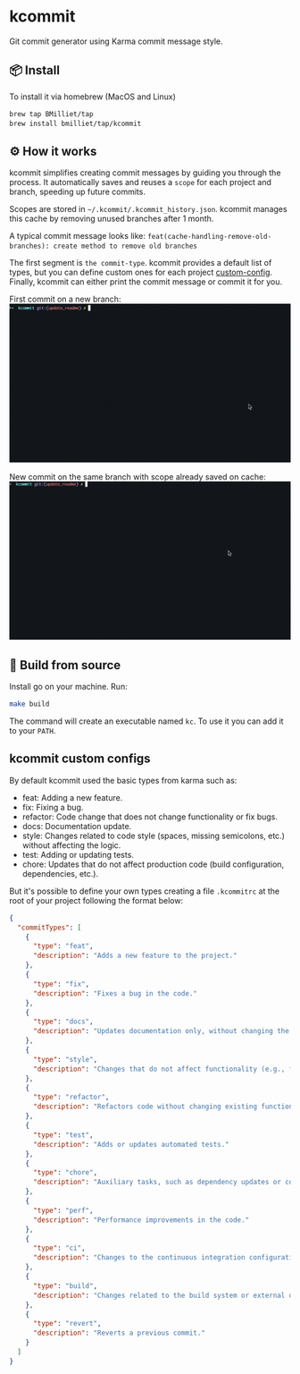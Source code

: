 # kcommit
Git commit generator using Karma commit message style.


## 📦 Install
To install it via homebrew (MacOS and Linux)

```sh
brew tap BMilliet/tap
brew install bmilliet/tap/kcommit
```


## ⚙️  How it works
kcommit simplifies creating commit messages by guiding you through the process. It automatically saves and reuses a `scope` for each project and branch, speeding up future commits.

Scopes are stored in `~/.kcommit/.kcommit_history.json`. kcommit manages this cache by removing unused branches after 1 month.

A typical commit message looks like:
`feat(cache-handling-remove-old-branches): create method to remove old branches`

The first segment is `the commit-type`. kcommit provides a default list of types, but you can define custom ones for each project [custom-config](#kcommit-custom-configs).
Finally, kcommit can either print the commit message or commit it for you.

First commit on a new branch:
<img width="800" src="./docs/kcommit_1.gif" />

New commit on the same branch with scope already saved on cache:
<img width="800" src="./docs/kcommit_2.gif" />


## 🧰 Build from source

Install go on your machine.
Run:
```sh
make build
```
The command will create an executable named `kc`.
To use it you can add it to your `PATH`.


## kcommit custom configs
By default kcommit used the basic types from karma such as:

- feat: Adding a new feature.
- fix: Fixing a bug.
- refactor: Code change that does not change functionality or fix bugs.
- docs: Documentation update.
- style: Changes related to code style (spaces, missing semicolons, etc.) without affecting the logic.
- test: Adding or updating tests.
- chore: Updates that do not affect production code (build configuration, dependencies, etc.).

But it's possible to define your own types creating a file `.kcommitrc` at the root of your project following the format below:

```json
{
  "commitTypes": [
    {
      "type": "feat",
      "description": "Adds a new feature to the project."
    },
    {
      "type": "fix",
      "description": "Fixes a bug in the code."
    },
    {
      "type": "docs",
      "description": "Updates documentation only, without changing the code."
    },
    {
      "type": "style",
      "description": "Changes that do not affect functionality (e.g., formatting, whitespace)."
    },
    {
      "type": "refactor",
      "description": "Refactors code without changing existing functionality."
    },
    {
      "type": "test",
      "description": "Adds or updates automated tests."
    },
    {
      "type": "chore",
      "description": "Auxiliary tasks, such as dependency updates or configuration changes."
    },
    {
      "type": "perf",
      "description": "Performance improvements in the code."
    },
    {
      "type": "ci",
      "description": "Changes to the continuous integration configuration."
    },
    {
      "type": "build",
      "description": "Changes related to the build system or external dependencies."
    },
    {
      "type": "revert",
      "description": "Reverts a previous commit."
    }
  ]
}
```
